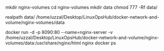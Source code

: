 mkdir nginx-volumes
cd nginx-volumes
mkdir data
chmod 777 -Rf data/

realpath data/
/home/uzzal/Desktop/LinuxOpsHub/docker-network-and-volume/nginx-volumes/data

docker run -d -p 8090:80 --name=nginx-server -v /home/uzzal/Desktop/LinuxOpsHub/docker-network-and-volume/nginx-volumes/data:/usr/share/nginx/html nginx
docker ps